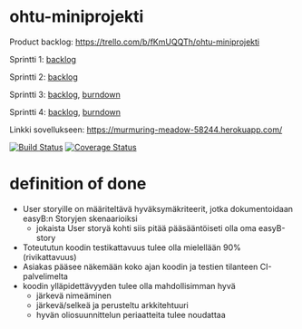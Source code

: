 # ohtu-miniprojekti
Product backlog:
https://trello.com/b/fKmUQQTh/ohtu-miniprojekti

Sprintti 1: [backlog](https://trello.com/b/iIAUuuAQ/sprintti-1)

Sprintti 2: [backlog](https://trello.com/b/CCsGRm3z/sprintti-2)

Sprintti 3: [backlog](https://trello.com/b/mjpHLMcY/sprintti-3), [burndown](https://docs.google.com/spreadsheets/d/1OvkrYaAas34ywfmexkDi-9YgWbUSGTyZY3cJDD5krYc/edit?usp=sharing)

Sprintti 4: [backlog](https://trello.com/b/bcwX8JpN/sprintti-4), [burndown](https://docs.google.com/spreadsheets/d/12I3w2IEnOB3GJpfSkrhEsCZ36BamHMZy2WLtiCx_Kjk/edit?usp=sharing)

Linkki sovellukseen:
https://murmuring-meadow-58244.herokuapp.com/

[![Build Status](https://travis-ci.org/henrimmo/ohtu-miniprojekti.png)](https://travis-ci.org/henrimmo/ohtu-miniprojekti)
[![Coverage Status](https://coveralls.io/repos/github/henrimmo/ohtu-miniprojekti/badge.svg?branch=master)](https://coveralls.io/github/henrimmo/ohtu-miniprojekti?branch=master)

# definition of done

- User storyille on määriteltävä hyväksymäkriteerit, jotka dokumentoidaan easyB:n Storyjen skenaarioiksi
  - jokaista User storyä kohti siis pitää pääsääntöiseti olla oma easyB-story
- Toteututun koodin testikattavuus tulee olla mielellään 90% (rivikattavuus)
- Asiakas pääsee näkemään koko ajan koodin ja testien tilanteen CI-palvelimelta
- koodin ylläpidettävyyden tulee olla mahdollisimman hyvä
  - järkevä nimeäminen
  - järkevä/selkeä ja perusteltu arkkitehtuuri
  - hyvän oliosuunnittelun periaatteita tulee noudattaa
